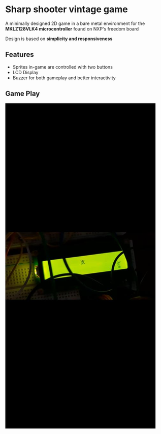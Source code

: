 # Sharp shooter vintage game
A minimally designed 2D game in a bare metal environment for the **MKLZ128VLK4 microcontroller** found on NXP's freedom board

Design is based on **simplicity and responsiveness**

## Features
+ Sprites in-game are controlled with two buttons
+ LCD Display
+ Buzzer for both gameplay and better interactivity

##   Game Play
!["Game"](./Gameplay1.jpeg )
